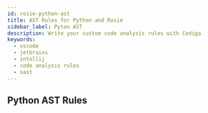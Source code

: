 ```yaml
---
id: rosie-python-ast
title: AST Rules for Python and Rosie
sidebar_label: Pyton AST
description: Write your custom code analysis rules with Codiga
keywords:
  - vscode
  - jetbrains
  - intellij
  - code analysis rules
  - sast
---
```


## Python AST Rules
